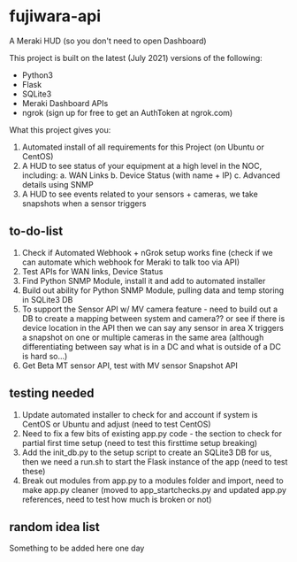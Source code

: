 # fujiwara-api

A Meraki HUD (so you don't need to open Dashboard)

This project is built on the latest (July 2021) versions of the following:
- Python3
- Flask
- SQLite3
- Meraki Dashboard APIs
- ngrok (sign up for free to get an AuthToken at ngrok.com)

What this project gives you:
1. Automated install of all requirements for this Project (on Ubuntu or CentOS)
2. A HUD to see status of your equipment at a high level in the NOC, including:
	a. WAN Links
	b. Device Status (with name + IP)
	c. Advanced details using SNMP
3. A HUD to see events related to your sensors + cameras, we take snapshots when a sensor triggers

## to-do-list

1. Check if Automated Webhook + nGrok setup works fine (check if we can automate which webhook for Meraki to talk too via API)
2. Test APIs for WAN links, Device Status
3. Find Python SNMP Module, install it and add to automated installer
4. Build out ability for Python SNMP Module, pulling data and temp storing in SQLite3 DB
5. To support the Sensor API w/ MV camera feature - need to build out a DB to create a mapping between system and camera?? or see if there is device location in the API then we can say any sensor in area X triggers a snapshot on one or multiple cameras in the same area (although differentiating between say what is in a DC and what is outside of a DC is hard so...)
6. Get Beta MT sensor API, test with MV sensor Snapshot API

## testing needed

1. Update automated installer to check for and account if system is CentOS or Ubuntu and adjust (need to test CentOS)
2. Need to fix a few bits of existing app.py code - the section to check for partial first time setup (need to test this firsttime setup breaking)
3. Add the init_db.py to the setup script to create an SQLite3 DB for us, then we need a run.sh to start the Flask instance of the app (need to test these)
4. Break out modules from app.py to a modules folder and import, need to make app.py cleaner (moved to app_startchecks.py and updated app.py references, need to test how much is broken or not)

## random idea list

Something to be added here one day
